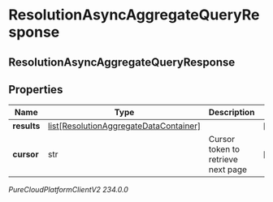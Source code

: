 # ResolutionAsyncAggregateQueryResponse

## ResolutionAsyncAggregateQueryResponse

## Properties

|Name | Type | Description | Notes|
|------------ | ------------- | ------------- | -------------|
| **results** | [list[ResolutionAggregateDataContainer]](ResolutionAggregateDataContainer) |  | [optional] |
| **cursor** | str | Cursor token to retrieve next page | [optional] |



_PureCloudPlatformClientV2 234.0.0_
